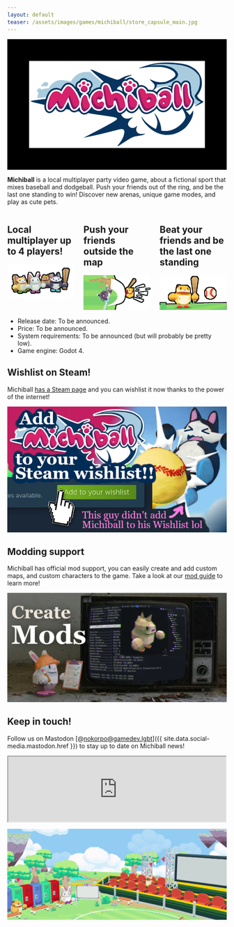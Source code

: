 ```yaml
---
layout: default
teaser: /assets/images/games/michiball/store_capsule_main.jpg
---
```


<style>
    .banner {
        padding-top: 50px;
        padding-bottom: 50px;
        display: flex;
        align-items: center;
        justify-content: center;
        background-color: black;
        background-image: url("/assets/images/games/michiball/library_hero.jpg");
        background-position: center center;
        background-size: cover;
    }
    section div, section img, section iframe {
        border-radius: 15px;
    }
</style>

<div class="banner">
    <img src="/assets/images/games/michiball/michiball-logo.png" height="200px" width="auto" alt="Michiball logo">
</div>

__Michiball__ is a local multiplayer party video game, about a fictional sport that mixes baseball and dodgeball. Push your friends out of the ring, and be the last one standing to win! Discover new arenas, unique game modes, and play as cute pets.


<div class="columns">
    <div>
        <h2>Local multiplayer up to 4 players!</h2>
        <img src="/assets/images/games/michiball/4-players.png">
    </div>
    <div>
        <h2>Push your friends outside the map</h2>
        <img src="/assets/images/games/michiball/push-players.png">
    </div>
    <div>
        <h2>Beat your friends and be the last one standing</h2>
        <img src="/assets/images/games/michiball/last-one.png">
    </div>
</div>

- Release date: To be announced.
- Price: To be announced.
- System requirements: To be announced (but will probably be pretty low).
- Game engine: Godot 4.

## Wishlist on Steam!

Michiball [has a Steam page](https://store.steampowered.com/app/3129180/Michiball/) and you can wishlist it now thanks to the power of the internet!

<div style="display:flex;justify-content: center;">
    <a hrefh="https://store.steampowered.com/app/3129180/Michiball/">
        <img src="/assets/images/games/michiball/steam.jpg">
    </a>
</div>

## Modding support

Michiball has official mod support, you can easily create and add custom maps, and custom characters to the game. Take a look at our [mod guide](/games/michiball/mods) to learn more!

[![A bunny with a helmet making mods on a TV screen](/assets/images/games/michiball/mods-banner.jpg)](/games/michiball/mods)

## Keep in touch!

Follow us on Mastodon [@nokorpo@gamedev.lgbt]({{ site.data.social-media.mastodon.href }}) to stay up to date on Michiball news!

<div style="display:flex;justify-content: center;">
    <iframe src="https://gamedev.lgbt/@nokorpo/112571373706453666/embed" class="mastodon-embed" style="max-width: 100%;" width="500" allowfullscreen="allowfullscreen"></iframe><script src="https://gamedev.lgbt/embed.js" async="async"></script>
</div>

![](/assets/images/games/michiball/banner.jpg)